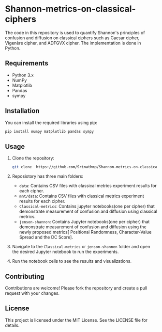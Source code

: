 # Shannon-metrics-on-classical-ciphers

The code in this repository is used to quantify Shannon's principles of confusion and diffusion on classical ciphers such as Caesar cipher, Vigenère cipher, and ADFGVX cipher. The implementation is done in Python.

## Requirements
- Python 3.x
- NumPy
- Matplotlib
- Pandas
- sympy

## Installation
You can install the required libraries using pip:

```bash
pip install numpy matplotlib pandas sympy
``` 
## Usage
1. Clone the repository:
   ```bash
   git clone  https://github.com/Srinathmp/Shannon-metrics-on-classical-ciphers
   ```
2. Reposiotory has three main folders:
   - `data`: Contains CSV files with classical metrics experiment results for each cipher.
   - `mnt/data`: Contains CSV files with classical metrics experiment results for each cipher.
   - `Classical-metrics`: Contains jupyter notebooks(one per cipher) that demonstrate measurement of confusion and diffusion using classical metrics. 
   - `jenson-shannon`: Contains Jupyter notebooks(one per cipher) that demonstrate measurement of confusion and diffusion using the newly proposed metrics[ Positional Randomness, Character-Value Spread and
 the DC Score].

3. Navigate to the `Classical-metrics` or `jenson-shannon` folder and open the desired Jupyter notebook to run the experiments.

4. Run the notebook cells to see the results and visualizations.

## Contributing
Contributions are welcome! Please fork the repository and create a pull request with your changes.
## License
This project is licensed under the MIT License. See the LICENSE file for details.

